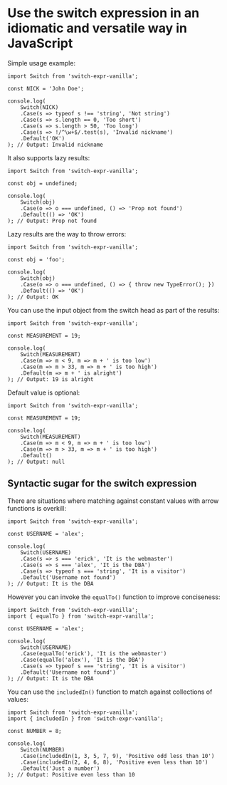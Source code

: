 # Use the switch expression in an idiomatic and versatile way in JavaScript

Simple usage example:

```
import Switch from 'switch-expr-vanilla';

const NICK = 'John Doe';

console.log(
    Switch(NICK)
    .Case(s => typeof s !== 'string', 'Not string')
    .Case(s => s.length == 0, 'Too short')
    .Case(s => s.length > 50, 'Too long')
    .Case(s => !/^\w+$/.test(s), 'Invalid nickname')
    .Default('OK')
); // Output: Invalid nickname
```

It also supports lazy results:

```
import Switch from 'switch-expr-vanilla';

const obj = undefined;

console.log(
    Switch(obj)
    .Case(o => o === undefined, () => 'Prop not found')
    .Default(() => 'OK')
); // Output: Prop not found
```

Lazy results are the way to throw errors:

```
import Switch from 'switch-expr-vanilla';

const obj = 'foo';

console.log(
    Switch(obj)
    .Case(o => o === undefined, () => { throw new TypeError(); })
    .Default(() => 'OK')
); // Output: OK
```

You can use the input object from the switch head as part of the results:

```
import Switch from 'switch-expr-vanilla';

const MEASUREMENT = 19;

console.log(
    Switch(MEASUREMENT)
    .Case(m => m < 9, m => m + ' is too low')
    .Case(m => m > 33, m => m + ' is too high')
    .Default(m => m + ' is alright')
); // Output: 19 is alright
```

Default value is optional:

```
import Switch from 'switch-expr-vanilla';

const MEASUREMENT = 19;

console.log(
    Switch(MEASUREMENT)
    .Case(m => m < 9, m => m + ' is too low')
    .Case(m => m > 33, m => m + ' is too high')
    .Default()
); // Output: null
```

## Syntactic sugar for the switch expression

There are situations where matching against constant values with arrow functions is overkill:

```
import Switch from 'switch-expr-vanilla';

const USERNAME = 'alex';

console.log(
    Switch(USERNAME)
    .Case(s => s === 'erick', 'It is the webmaster')
    .Case(s => s === 'alex', 'It is the DBA')
    .Case(s => typeof s === 'string', 'It is a visitor')
    .Default('Username not found')
); // Output: It is the DBA
```

However you can invoke the `equalTo()` function to improve conciseness:

```
import Switch from 'switch-expr-vanilla';
import { equalTo } from 'switch-expr-vanilla';

const USERNAME = 'alex';

console.log(
    Switch(USERNAME)
    .Case(equalTo('erick'), 'It is the webmaster')
    .Case(equalTo('alex'), 'It is the DBA')
    .Case(s => typeof s === 'string', 'It is a visitor')
    .Default('Username not found')
); // Output: It is the DBA
```

You can use the `includedIn()` function to match against collections of values:

```
import Switch from 'switch-expr-vanilla';
import { includedIn } from 'switch-expr-vanilla';

const NUMBER = 8;

console.log(
    Switch(NUMBER)
    .Case(includedIn(1, 3, 5, 7, 9), 'Positive odd less than 10')
    .Case(includedIn(2, 4, 6, 8), 'Positive even less than 10')
    .Default('Just a number')
); // Output: Positive even less than 10
```